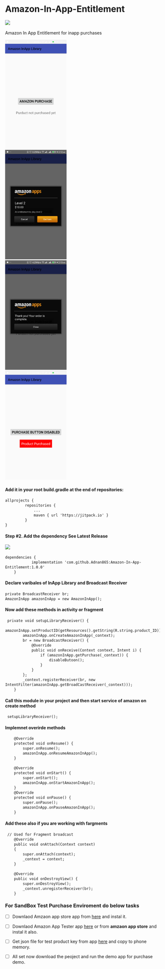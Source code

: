 # Amazon-In-App-Entitlement
[![](https://jitpack.io/v/Adnan865/Amazon-In-App-Entitlement.svg)](https://jitpack.io/#Adnan865/Amazon-In-App-Entitlement)

Amazon In App Entitlement for inapp purchases


<p>

<div class="row">
   <div class="column">
<a target="_blank" rel="noopener noreferrer" href="https://github.com/Adnan865/Amazon-In-App-Entitlement/blob/master/extras/Screenshots/1.png">
<img src="https://github.com/Adnan865/Amazon-In-App-Entitlement/blob/master/extras/Screenshots/1.png" height="auto" width="200"></a> 
	  </dive>

 <div class="column">
<a target="_blank" rel="noopener noreferrer" href="https://github.com/Adnan865/Amazon-In-App-Entitlement/blob/master/extras/Screenshots/2.png">
<img src="https://github.com/Adnan865/Amazon-In-App-Entitlement/blob/master/extras/Screenshots/2.png" height="auto" width="200"></a>
	  </div>

 <div class="column">
<a target="_blank" rel="noopener noreferrer" href="https://github.com/Adnan865/Amazon-In-App-Entitlement/blob/master/extras/Screenshots/3.png">
<img src="https://github.com/Adnan865/Amazon-In-App-Entitlement/blob/master/extras/Screenshots/3.png" height="auto" width="200"></a>
	</div>

 <div class="column">
<a target="_blank" rel="noopener noreferrer" href="https://github.com/Adnan865/Amazon-In-App-Entitlement/blob/master/extras/Screenshots/4.png">
<img src="https://github.com/Adnan865/Amazon-In-App-Entitlement/blob/master/extras/Screenshots/4.png" height="auto" width="200"></a>
</div>
</div>
</p>



<h4>Add it in your root build.gradle at the end of repositories:</h4>


```
allprojects {
		 repositories {
			 ...
			 maven { url 'https://jitpack.io' }
		 }
}
```

<h4>Step #2. Add the dependency See Latest Release</h4> 

[![](https://jitpack.io/v/Adnan865/Amazon-In-App-Entitlement.svg)](https://jitpack.io/#Adnan865/Amazon-In-App-Entitlement)

```
dependencies {
	        implementation 'com.github.Adnan865:Amazon-In-App-Entitlement:1.0.0'
	}
```
 
<h4>Declare varibales of InApp Library and Broadcast Receiver</h4>

```
private BroadcastReceiver br;
AmazonInApp amazonInApp = new AmazonInApp();
```

<h4>Now add these methods in activity or fragment</h4>

```
 private void setupLibraryReceiver() {
        amazonInApp.setProductID(getResources().getString(R.string.product_ID));
        amazonInApp.onCreateAmazonInApp(_context);
        br = new BroadcastReceiver() {
            @Override
            public void onReceive(Context context, Intent i) {
                if (amazonInApp.getPurchase(_context)) {
                    disableButoon();
                }
            }
        };
        _context.registerReceiver(br, new IntentFilter(amazonInApp.getBroadCastReceiver(_context)));
    }
```

<h4>Call this module in your project and then start service of amazon on create method</h4>

```
 setupLibraryReceiver();
 ```

<h4>Implemnet overirde methods</h4>

```
    @Override
    protected void onResume() {
        super.onResume();
        amazonInApp.onResumeAmazonInApp();
    }

    @Override
    protected void onStart() {
        super.onStart();
        amazonInApp.onStartAmazonInApp();
    }
    @Override
    protected void onPause() {
        super.onPause();
        amazonInApp.onPauseAmazonInApp();
    }
```

<h4>Add these also if you are working with fargments</h4>

```
 // Used for Fragment broadcast
    @Override
    public void onAttach(Context context)
    {
        super.onAttach(context);
        _context = context;
    }

    @Override
    public void onDestroyView() {
        super.onDestroyView();
        _context.unregisterReceiver(br);
    }
```

<h3>For SandBox Test Purchase Enviroment do below tasks</h3>


- [ ] Downlaod Amzaon app store app from [here](https://github.com/Adnan865/Amazon-In-App-Entitlement/blob/master/extras/amazonappstore.apk) and instal it.
- [ ] Downlaod Amazon App Tester app [here](https://www.amazon.com/Amazon-App-Tester/dp/B00BN3YZM2/) or from <b>amzaon app store</b> and instal it also.
- [ ] Get json file for test product key from app [here](https://github.com/Adnan865/Amazon-In-App-Entitlement/blob/master/extras/amazon.sdktester.json) and copy to phone memory.
- [ ] All set now download the peoject and run the demo app for purchase demo.

